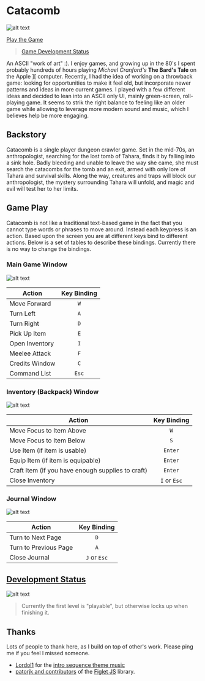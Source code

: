 # Catacomb

![alt text](/images/logo.png "Logo")

[Play the Game](https://tgruby.github.io/catacomb/)

> [Game Development Status](#development-status)

An ASCII "work of art" :). I enjoy games, and growing up in the 80's I spent probably hundreds of hours playing _Michael Cranford's_ **The Bard's Tale** on the Apple ][ computer. Recently, I had the idea of working on a throwback game: looking for opportunities to make it feel old, but incorporate newer patterns and ideas in more current games. I played with a few different ideas and decided to lean into an ASCII only UI, mainly green-screen, roll-playing game. It seems to strik the right balance to feeling like an older game while allowing to leverage more modern sound and music, which I believes help be more engaging.

## Backstory

Catacomb is a single player dungeon crawler game. Set in the mid-70s, an anthropologist, searching for the lost tomb of Tahara, finds it by falling into a sink hole. Badly bleeding and unable to leave the way she came, she must search the catacombs for the tomb and an exit, armed with only lore of Tahara and survival skills. Along the way, creatures and traps will block our anthropologist, the mystery surrounding Tahara will unfold, and magic and evil will test her to her limits.

## Game Play

Catacomb is not like a traditional text-based game in the fact that you cannot type words or phrases to move around. Instead each keypress is an action. Based upon the screen you are at different keys bind to different actions. Below is a set of tables to describe these bindings. Currently there is no way to change the bindings.

### Main Game Window

![alt text](/images/game-play.png "Game Screen")

| Action         | Key Binding |
| -------------- | :---------: |
| Move Forward   |     `W`     |
| Turn Left      |     `A`     |
| Turn Right     |     `D`     |
| Pick Up Item   |     `E`     |
| Open Inventory |     `I`     |
| Meelee Attack  |     `F`     |
| Credits Window |     `C`     |
| Command List   |    `Esc`    |

### Inventory (Backpack) Window

![alt text](/images/inventory.png "Inventory Screen")

| Action                                            | Key Binding  |
| ------------------------------------------------- | :----------: |
| Move Focus to Item Above                          |     `W`      |
| Move Focus to Item Below                          |     `S`      |
| Use Item (if item is usable)                      |   `Enter`    |
| Equip Item (if item is equipable)                 |   `Enter`    |
| Craft Item (if you have enough supplies to craft) |   `Enter`    |
| Close Inventory                                   | `I` or `Esc` |

### Journal Window

![alt text](/images/journal.png "Journal Screen")

| Action                | Key Binding  |
| --------------------- | :----------: |
| Turn to Next Page     |     `D`      |
| Turn to Previous Page |     `A`      |
| Close Journal         | `J` or `Esc` |

## [Development Status](#development-status)

![alt text](/images/out-of-order.png "Status")

> Currently the first level is "playable", but otherwise locks up when finishing it.

## Thanks

Lots of people to thank here, as I build on top of other's work. Please ping me if you feel I missed someone.

- [Lordol1](https://freesound.org/people/Lordol1/) for the [intro sequence theme music](https://freesound.org/people/Lordol1/sounds/677665/)
- [patorjk and contributors](https://github.com/patorjk/figlet.js?tab=readme-ov-file#contributors) of the [Figlet JS](https://github.com/patorjk/figlet.js) library.
